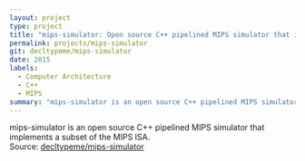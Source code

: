 ```yaml
---
layout: project
type: project
title: "mips-simulator: Open source C++ pipelined MIPS simulator that implements a subset of the MIPS ISA."
permalink: projects/mips-simulator
git: decltypeme/mips-simulator
date: 2015
labels:
  - Computer Architecture
  - C++
  - MIPS
summary: "mips-simulator is an open source C++ pipelined MIPS simulator that implements a subset of the MIPS ISA. <br/>Source: <a href='https://github.com/decltypeme/mips-simulator'><i class='large github icon'></i>decltypeme/mips-simulator</a>"
---
```


mips-simulator is an open source C++ pipelined MIPS simulator that implements a subset of the MIPS ISA. <br/>Source: <a href='https://github.com/decltypeme/mips-simulator'><i class='large github icon'></i>decltypeme/mips-simulator</a>
